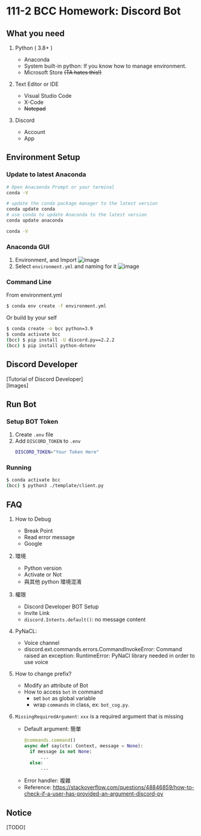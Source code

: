 # 111-2 BCC Homework: Discord Bot

## What you need
1. Python ( 3.8+ )
    + Anaconda
    + System built-in python:
      If you know how to manage environment.
    + Microsoft Store ~~(TA hates this!)~~

2. Text Editor or IDE
    + Visual Studio Code
    + X-Code
    + ~~Notepad~~

3. Discord
    + Account
    + App

## Environment Setup

### Update to latest Anaconda 
```bash
# Open Anacaonda Prompt or your terminal
conda -V

# update the conda package manager to the latest version
conda update conda
# use conda to update Anaconda to the latest version
conda update anaconda

conda -V
```


### Anaconda GUI
1. Environment, and Import
   ![image](./image/import_1.png)
2. Select `environment.yml` and naming for it
   ![image](./image/import_2.png)

### Command Line

From environment.yml
```bash
$ conda env create -f environment.yml
```
Or build by your self
```bash
$ conda create -n bcc python=3.9
$ conda activate bcc
(bcc) $ pip install -U discord.py==2.2.2
(bcc) $ pip install python-dotenv
```

## Discord Developer

[Tutorial of Discord Developer]\
[Images]

## Run Bot

### Setup BOT Token
1. Create `.env` file
2. Add `DISCORD_TOKEN` to `.env`
    ```bash
    DISCORD_TOKEN="Your Token Here"
    ```

### Running 
```bash
$ conda activate bcc
(bcc) $ python3 ./template/client.py
```

## FAQ
1. How to Debug
    + Break Point
    + Read error message
    + Google

2. 環境
    + Python version
    + Activate or Not
    + 與其他 python 環境混淆

3. 權限
    + Discord Developer BOT Setup
    + Invite Link
    + `discord.Intents.default()`: no message content

4. PyNaCL:
    + Voice channel
    + discord.ext.commands.errors.CommandInvokeError: Command raised an exception: RuntimeError: PyNaCl library needed in order to use voice

5. How to change prefix?
    + Modify an attribute of Bot
    + How to access `bot` in command
        + set `bot` as global variable
        + wrap `commands` in class, ex: `bot_cog.py`.

6. `MissingRequiredArgument`: `xxx` is a required argument that is missing
    + Default argument: 簡單
      ```python
      @commands.command()
      async def say(ctx: Context, message = None):
        if message is not None:
            ...
        else:
            ...
      ```
    + Error handler: 複雜
    + Reference: https://stackoverflow.com/questions/48846859/how-to-check-if-a-user-has-provided-an-argument-discord-py
## Notice
[TODO]
